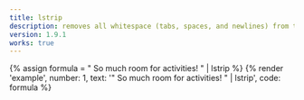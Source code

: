 ```yaml
---
title: lstrip
description: removes all whitespace (tabs, spaces, and newlines) from the left side of a string. It does not affect spaces between words.
version: 1.9.1
works: true
---
```

{% assign formula = "          So much room for activities!          " | lstrip %}
{% render 'example', number: 1, text: '"          So much room for activities!          " | lstrip', code: formula %}